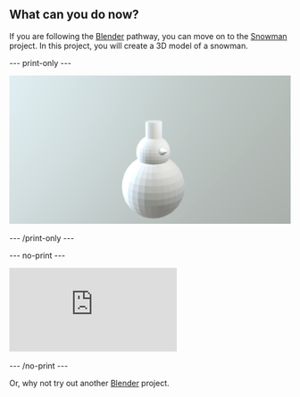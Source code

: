 ## What can you do now?

If you are following the [Blender](https://projects.raspberrypi.org/en/pathways/blender) pathway, you can move on to the [Snowman](https://projects.raspberrypi.org/en/projects/blender-snowman) project. In this project, you will create a 3D model of a snowman.

--- print-only --- 

![A 3d model of a snowman](images/snowman.png)

--- /print-only ---

--- no-print ---

<div class="responsive-embed responsive-embed--video">
  <iframe class="responsive-embed__iframe" src="https://sketchfab.com/models/0eb783a971794dae9f7bb4ee63debff0/embed" frameborder="0" allowvr allowfullscreen mozallowfullscreen="true" webkitallowfullscreen="true"></iframe>
</div>

--- /no-print ---

Or, why not try out another [Blender](https://projects.raspberrypi.org/en/projects?software%5B%5D=blender) project.